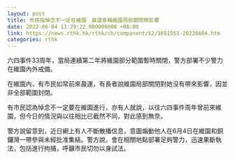 ```yaml
---
layout: post
title: 市民指悼念不一定在維園　晨運客稱維園局部關閉無影響
date: 2022-06-04 11:29:22.000000000 +08:00
link: https://news.rthk.hk/rthk/ch/component/k2/1651553-20220604.htm
categories: rthk
---
```


六四事件33周年，當局連續第二年將維園部分範圍暫時關閉，警方部署不少警力在維園內外戒備。

在維園內，有市民如常前來晨運，有長者說維園局部關閉對她沒有帶來影響，因並非全部範圍封閉。

有市民認為悼念不一定要在維園進行，亦有人就說，以往六四事件周年曾前來維園，但今日的情況與以往相比已截然不同，對此感到無奈。

警方說留意到，近日網上有人不斷散播信息，意圖煽動他人在6月4日在維園和銅鑼灣一帶參與未經批准集結。警方說，會在相關地點部署足夠警力，迅速果斷執法，包括進行拘捕，呼籲市民切勿以身試法。
